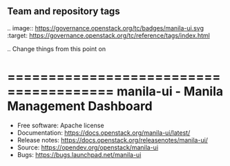 Team and repository tags
------------------------

.. image:: https://governance.openstack.org/tc/badges/manila-ui.svg
    :target: https://governance.openstack.org/tc/reference/tags/index.html

.. Change things from this point on

=======================================
manila-ui - Manila Management Dashboard
=======================================

* Free software: Apache license
* Documentation: https://docs.openstack.org/manila-ui/latest/
* Release notes: https://docs.openstack.org/releasenotes/manila-ui/
* Source: https://opendev.org/openstack/manila-ui
* Bugs: https://bugs.launchpad.net/manila-ui
